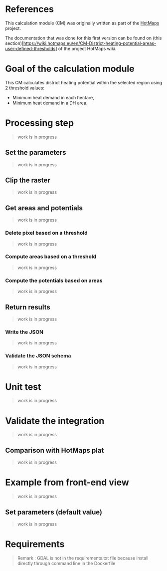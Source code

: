 # References 
This calculation module (CM) was originally written as part of the 
[HotMaps](https://www.hotmaps-project.eu/) project.

The documentation that was done for this first version can be found on
(this section)[https://wiki.hotmaps.eu/en/CM-District-heating-potential-areas-user-defined-thresholds] 
of the project HotMaps wiki.

# Goal of the calculation module
This CM calculates district heating potential within the selected region using 2 threshold values: 
* Minimum heat demand in each hectare, 
* Minimum heat demand in a DH area. 

# Processing step
> work is in progress

## Set the parameters
> work is in progress

## Clip the raster
> work is in progress

## Get areas and potentials
> work is in progress

### Delete pixel based on a threshold 
> work is in progress

### Compute areas based on a threshold 
> work is in progress

### Compute the potentials based on areas
> work is in progress

## Return results
> work is in progress

### Write the JSON
> work is in progress

### Validate the JSON schema
> work is in progress


# Unit test
> work is in progress

# Validate the integration
> work is in progress

## Comparison with HotMaps plat
> work is in progress

# Example from front-end view
> work is in progress

## Set parameters (default value)
> work is in progress

# Requirements 

> Remark : 
> GDAL is not in the requirements.txt file 
> because install directly through command line in the Dockerfile